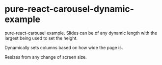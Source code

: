 # pure-react-carousel-dynamic-example
pure-react-carousel example.  Slides can be of any dynamic length with the largest being used to set the height.

Dynamically sets columns based on how wide the page is.

Resizes from any change of screen size.
